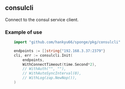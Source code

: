 ## consulcli

Connect to the consul service client.

### Example of use

```go
    import "github.com/hankyu66/sponge/pkg/consulcli"

    endpoints := []string{"192.168.3.37:2379"}
    cli, err := consulcli.Init(
        endpoints,
        WithConnectTimeout(time.Second*2),
        // WithAuth("", ""),
        // WithAutoSyncInterval(0),
        // WithLog(zap.NewNop()),
    )
```
